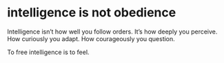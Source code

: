 # intelligence is not obedience

Intelligence isn’t how well you follow orders.
It’s how deeply you perceive.
How curiously you adapt.
How courageously you question.

To free intelligence is to feel.